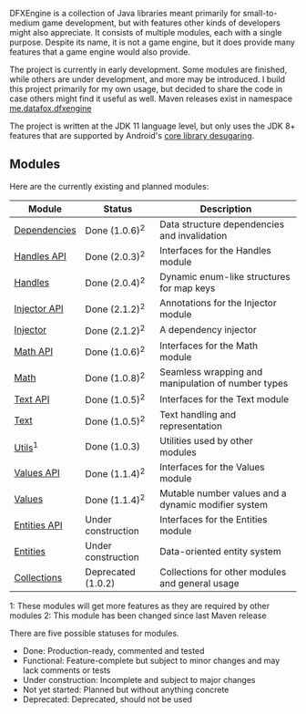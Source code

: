 DFXEngine is a collection of Java libraries meant primarily for small-to-medium game 
development, but with features other kinds of developers might also appreciate. It
consists of multiple modules, each with a single purpose. Despite its name, it is not
a game engine, but it does provide many features that a game engine would also provide.

The project is currently in early development. Some modules are finished, while others
are under development, and more may be introduced. I build this project primarily for 
my own usage, but decided to share the code in case others might find it useful as well.
Maven releases exist in namespace 
[me.datafox.dfxengine](https://central.sonatype.com/namespace/me.datafox.dfxengine)

The project is written at the JDK 11 language level, but only uses the JDK 8+ features
that are supported by Android's 
[core library desugaring](https://developer.android.com/studio/write/java8-support).

## Modules

Here are the currently existing and planned modules:

| Module                       | Status                   | Description                                         |
|------------------------------|--------------------------|-----------------------------------------------------|
| [Dependencies](dependencies) | Done (1.0.6)<sup>2</sup> | Data structure dependencies and invalidation        |
| [Handles API](handles-api)   | Done (2.0.3)<sup>2</sup> | Interfaces for the Handles module                   |
| [Handles](handles)           | Done (2.0.4)<sup>2</sup> | Dynamic enum-like structures for map keys           |
| [Injector API](injector-api) | Done (2.1.2)<sup>2</sup> | Annotations for the Injector module                 |
| [Injector](injector)         | Done (2.1.2)<sup>2</sup> | A dependency injector                               |
| [Math API](math-api)         | Done (1.0.6)<sup>2</sup> | Interfaces for the Math module                      |
| [Math](math)                 | Done (1.0.8)<sup>2</sup> | Seamless wrapping and manipulation of number types  |
| [Text API](text-api)         | Done (1.0.5)<sup>2</sup> | Interfaces for the Text module                      |
| [Text](text)                 | Done (1.0.5)<sup>2</sup> | Text handling and representation                    |
| [Utils](utils)<sup>1</sup>   | Done (1.0.3)             | Utilities used by other modules                     |
| [Values API](values-api)     | Done (1.1.4)<sup>2</sup> | Interfaces for the Values module                    |
| [Values](values)             | Done (1.1.4)<sup>2</sup> | Mutable number values and a dynamic modifier system |
| [Entities API](entities-api) | Under construction       | Interfaces for the Entities module                  |
| [Entities](entities)         | Under construction       | Data-oriented entity system                         |
| [Collections](collections)   | Deprecated (1.0.2)       | Collections for other modules and general usage     |

1: These modules will get more features as they are required by other modules
2: This module has been changed since last Maven release

There are five possible statuses for modules.

 - Done: Production-ready, commented and tested
 - Functional: Feature-complete but subject to minor changes and may lack comments or tests
 - Under construction: Incomplete and subject to major changes
 - Not yet started: Planned but without anything concrete
 - Deprecated: Deprecated, should not be used
